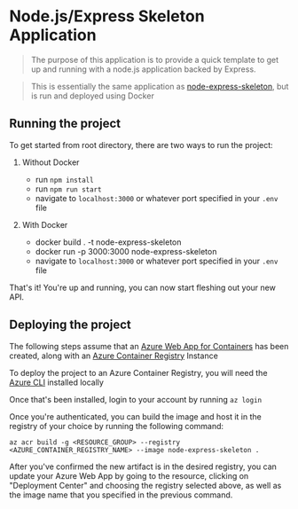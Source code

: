 # Node.js/Express Skeleton Application

> The purpose of this application is to provide a quick template to get up and running with a node.js application backed by Express.

> This is essentially the same application as [node-express-skeleton](https://github.com/atria-digital-marketing/node-express-skeleton), but is run and deployed using Docker

## Running the project

To get started from root directory, there are two ways to run the project:

1. Without Docker

   - run `npm install`
   - run `npm run start`
   - navigate to `localhost:3000` or whatever port specified in your `.env` file

2. With Docker
   - docker build . -t node-express-skeleton
   - docker run -p 3000:3000 node-express-skeleton
   - navigate to `localhost:3000` or whatever port specified in your `.env` file

That's it! You're up and running, you can now start fleshing out your new API.

## Deploying the project

The following steps assume that an [Azure Web App for Containers](https://azure.microsoft.com/en-us/services/app-service/containers/) has been created, along with an [Azure Container Registry](https://azure.microsoft.com/en-us/services/container-registry/) Instance

To deploy the project to an Azure Container Registry, you will need the [Azure CLI](https://docs.microsoft.com/en-us/cli/azure/install-azure-cli?view=azure-cli-latest) installed locally

Once that's been installed, login to your account by running `az login`

Once you're authenticated, you can build the image and host it in the registry of your choice by running the following command:

`az acr build -g <RESOURCE_GROUP> --registry <AZURE_CONTAINER_REGISTRY_NAME> --image node-express-skeleton .`

After you've confirmed the new artifact is in the desired registry, you can update your Azure Web App by going to the resource, clicking on "Deployment Center" and choosing the registry selected above, as well as the image name that you specified in the previous command.
